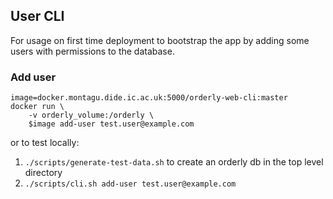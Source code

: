 ## User CLI
For usage on first time deployment to bootstrap the app by adding some users with permissions
to the database.

### Add user

    image=docker.montagu.dide.ic.ac.uk:5000/orderly-web-cli:master
    docker run \
        -v orderly_volume:/orderly \
        $image add-user test.user@example.com

or to test locally:
1. `./scripts/generate-test-data.sh` to create an orderly db in the top level directory
1. `./scripts/cli.sh add-user test.user@example.com`
